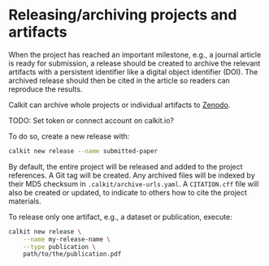 # Releasing/archiving projects and artifacts

When the project has reached an important milestone, e.g.,
a journal article is ready for submission,
a release should be created to archive the relevant artifacts
with a persistent identifier like a digital object identifier (DOI).
The archived release should then be cited in the article
so readers can reproduce the results.

Calkit can archive whole projects or individual artifacts to
[Zenodo](https://zenodo.org).

TODO: Set token or connect account on calkit.io?

To do so, create a new release with:

```sh
calkit new release --name submitted-paper
```

By default, the entire project will be released
and added to the project references.
A Git tag will be created.
Any archived files will be indexed by their MD5 checksum in
`.calkit/archive-urls.yaml`.
A `CITATION.cff` file will also be created or updated,
to indicate to others
how to cite the project materials.

To release only one artifact, e.g., a dataset or publication,
execute:

```sh
calkit new release \
    --name my-release-name \
    --type publication \
    path/to/the/publication.pdf
```
